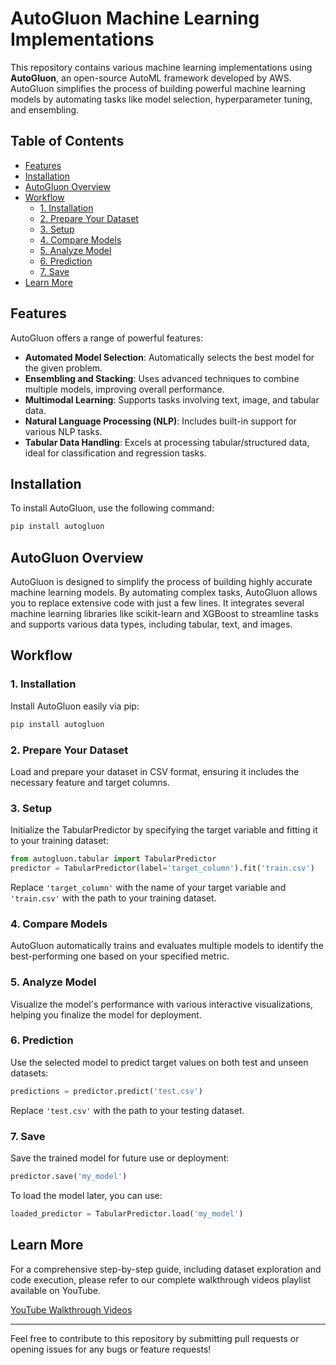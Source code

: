 # AutoGluon Machine Learning Implementations

This repository contains various machine learning implementations using **AutoGluon**, an open-source AutoML framework developed by AWS. AutoGluon simplifies the process of building powerful machine learning models by automating tasks like model selection, hyperparameter tuning, and ensembling.

## Table of Contents

- [Features](#features)
- [Installation](#installation)
- [AutoGluon Overview](#autogluon-overview)
- [Workflow](#workflow)
  - [1. Installation](#1-installation)
  - [2. Prepare Your Dataset](#2-prepare-your-dataset)
  - [3. Setup](#3-setup)
  - [4. Compare Models](#4-compare-models)
  - [5. Analyze Model](#5-analyze-model)
  - [6. Prediction](#6-prediction)
  - [7. Save](#7-save)
- [Learn More](#learn-more)

## Features

AutoGluon offers a range of powerful features:

- **Automated Model Selection**: Automatically selects the best model for the given problem.
- **Ensembling and Stacking**: Uses advanced techniques to combine multiple models, improving overall performance.
- **Multimodal Learning**: Supports tasks involving text, image, and tabular data.
- **Natural Language Processing (NLP)**: Includes built-in support for various NLP tasks.
- **Tabular Data Handling**: Excels at processing tabular/structured data, ideal for classification and regression tasks.

## Installation

To install AutoGluon, use the following command:

```bash
pip install autogluon
```

## AutoGluon Overview

AutoGluon is designed to simplify the process of building highly accurate machine learning models. By automating complex tasks, AutoGluon allows you to replace extensive code with just a few lines. It integrates several machine learning libraries like scikit-learn and XGBoost to streamline tasks and supports various data types, including tabular, text, and images.

## Workflow

### 1. Installation

Install AutoGluon easily via pip:

```bash
pip install autogluon
```

### 2. Prepare Your Dataset

Load and prepare your dataset in CSV format, ensuring it includes the necessary feature and target columns.

### 3. Setup

Initialize the TabularPredictor by specifying the target variable and fitting it to your training dataset:

```python
from autogluon.tabular import TabularPredictor
predictor = TabularPredictor(label='target_column').fit('train.csv')
```

Replace `'target_column'` with the name of your target variable and `'train.csv'` with the path to your training dataset.

### 4. Compare Models

AutoGluon automatically trains and evaluates multiple models to identify the best-performing one based on your specified metric.

### 5. Analyze Model

Visualize the model's performance with various interactive visualizations, helping you finalize the model for deployment.

### 6. Prediction

Use the selected model to predict target values on both test and unseen datasets:

```python
predictions = predictor.predict('test.csv')
```

Replace `'test.csv'` with the path to your testing dataset.

### 7. Save

Save the trained model for future use or deployment:

```python
predictor.save('my_model')
```

To load the model later, you can use:

```python
loaded_predictor = TabularPredictor.load('my_model')
```

## Learn More

For a comprehensive step-by-step guide, including dataset exploration and code execution, please refer to our complete walkthrough videos playlist available on YouTube.

[YouTube Walkthrough Videos](https://www.youtube.com/playlist?list=PL6O21IOHvBmfnPYmHJRWiovggjKClTI_w)

---

Feel free to contribute to this repository by submitting pull requests or opening issues for any bugs or feature requests!
